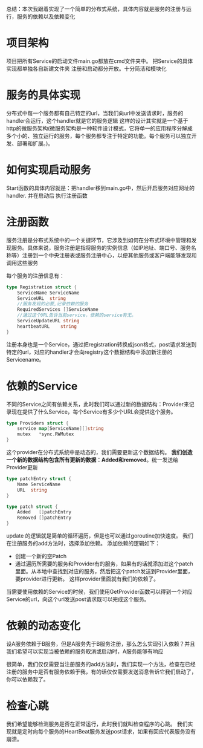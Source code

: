 总结：本次我跟着实现了一个简单的分布式系统，具体内容就是服务的注册与运行，服务的依赖以及依赖变化

# 项目架构
项目把所有Service的启动文件main.go都放在cmd文件夹中。
把Service的具体实现都单独各自新建文件夹
注册和启动都分开放。十分简洁和模块化

# 服务的具体实现
分布式中每一个服务都有自己特定的url，当我们向url中发送请求时，服务的handler会运行，这个handler就是它的服务逻辑
这样的设计其实就是一个基于http的微服务架构(微服务架构是一种软件设计模式，它将单一的应用程序分解成多个小的、独立运行的服务，每个服务都专注于特定的功能。每个服务可以独立开发、部署和扩展。)。

# 如何实现启动服务
Start函数的具体内容就是：把handler移到main.go中，然后开启服务对应网址的handler.
并在启动后 执行注册函数

# 注册函数
服务注册是分布式系统中的一个关键环节，它涉及到如何在分布式环境中管理和发现服务。具体来说，服务注册是指将服务的实例信息（如IP地址、端口号、服务名称等）注册到一个中央注册表或服务注册中心，以便其他服务或客户端能够发现和调用这些服务

每个服务的注册信息有：
```GO
type Registration struct {
	ServiceName ServiceName
	ServiceURL  string
	//服务发现的必要,记录依赖的服务
	RequiredServices []ServiceName
	//通过这个URL告诉当前service，依赖的service有无。
	ServiceUpdateURL string
	heartbeatURL	string
}
```

注册本身也是一个Service，通过把registration转换成json格式，post请求发送到特定的url，对应的handler才会向registry这个数据结构中添加新注册的Servicename。

# 依赖的Service
不同的Service之间有依赖关系，此时我们可以通过新的数据结构：Provider来记录现在提供了什么Service，每个Service有多少个URL会提供这个服务。
```GO
type Providers struct {
	service map[ServiceName][]string
	mutex   *sync.RWMutex
}
```

这个provider在分布式系统中是动态的，我们需要更新这个数据结构。 **我们创造一个新的数据结构包含所有更新的数据：Added和removed**。统一发送给Provider更新
```GO
type patchEntry struct {
	Name ServiceName
	URL  string
}

type patch struct {
	Added   []patchEntry
	Removed []patchEntry
}
```
update 的逻辑就是简单的循环遍历，但是也可以通过goroutine加快速度。
我们在注册服务的add方法时，选择添加依赖。 添加依赖的逻辑如下：
- 创建一个新的空Patch
- 通过遍历所需要的服务和Provider有的服务，如果有的话就添加进这个patch里面。从本地中查找到对应的服务，然后把这个patch发送到Provider里面，要provider进行更新。 这样provider里面就有我们的依赖了。

当需要使用依赖的Service的时候，我们使用GetProvider函数可以得到一个对应Service的url，向这个url发送post请求既可以完成这个服务。

# 依赖的动态变化
设A服务依赖于B服务，但是A服务先于B服务注册，那么怎么实现引入依赖？并且我们希望可以实现当被依赖的服务取消或启动时，A服务能够有响应

很简单，我们仅仅需要当注册服务的add方法时，我们实现一个方法，检查在已经注册的服务中是否有服务依赖于我，有的话仅仅需要发送消息告诉它我们启动了，你可以依赖我了。

# 检查心跳
我们希望能够检测服务是否在正常运行，此时我们就叫检查程序的心跳。
我们实现就是定时向每个服务的HeartBeat服务发送post请求，如果有回应代表服务没有崩溃。


